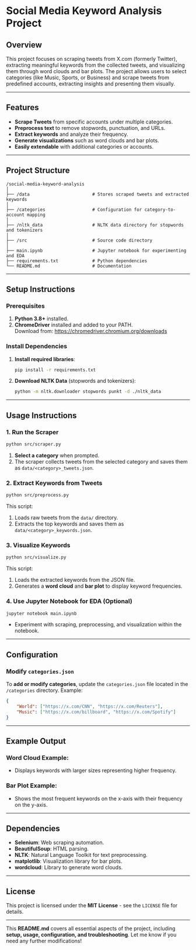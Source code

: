 # **Social Media Keyword Analysis Project**

## **Overview**
This project focuses on scraping tweets from X.com (formerly Twitter), extracting meaningful keywords from the collected tweets, and visualizing them through word clouds and bar plots. The project allows users to select categories (like Music, Sports, or Business) and scrape tweets from predefined accounts, extracting insights and presenting them visually.

---

## **Features**
- **Scrape Tweets** from specific accounts under multiple categories.
- **Preprocess text** to remove stopwords, punctuation, and URLs.
- **Extract keywords** and analyze their frequency.
- **Generate visualizations** such as word clouds and bar plots.
- **Easily extendable** with additional categories or accounts.

---

## **Project Structure**
```
/social-media-keyword-analysis
│
├── /data                        # Stores scraped tweets and extracted keywords
│
├── /categories                  # Configuration for category-to-account mapping
│
├── /nltk_data                   # NLTK data directory for stopwords and tokenizers
│
├── /src                         # Source code directory
│
├── main.ipynb                   # Jupyter notebook for experimenting and EDA
├── requirements.txt             # Python dependencies
└── README.md                    # Documentation
```

---

## **Setup Instructions**

### **Prerequisites**
1. **Python 3.8+** installed.
2. **ChromeDriver** installed and added to your PATH.  
   Download from: https://chromedriver.chromium.org/downloads

### **Install Dependencies**

1. **Install required libraries**:
   ```bash
   pip install -r requirements.txt
   ```

2. **Download NLTK Data** (stopwords and tokenizers):
   ```bash
   python -m nltk.downloader stopwords punkt -d ./nltk_data
   ```

---

## **Usage Instructions**

### **1. Run the Scraper**
```bash
python src/scraper.py
```
1. **Select a category** when prompted.
2. The scraper collects tweets from the selected category and saves them as `data/<category>_tweets.json`.

### **2. Extract Keywords from Tweets**
```bash
python src/preprocess.py
```
This script:
1. Loads raw tweets from the `data/` directory.
2. Extracts the top keywords and saves them as `data/<category>_keywords.json`.

### **3. Visualize Keywords**
```bash
python src/visualize.py
```
This script:
1. Loads the extracted keywords from the JSON file.
2. Generates a **word cloud** and **bar plot** to display keyword frequencies.

### **4. Use Jupyter Notebook for EDA (Optional)**
```bash
jupyter notebook main.ipynb
```
- Experiment with scraping, preprocessing, and visualization within the notebook.

---

## **Configuration**
### **Modify `categories.json`**
To **add or modify categories**, update the `categories.json` file located in the `/categories` directory. Example:

```json
{
    "World": ["https://x.com/CNN", "https://x.com/Reuters"],
    "Music": ["https://x.com/billboard", "https://x.com/Spotify"]
}
```

---

## **Example Output**

### **Word Cloud Example:**
- Displays keywords with larger sizes representing higher frequency.

### **Bar Plot Example:**
- Shows the most frequent keywords on the x-axis with their frequency on the y-axis.

---

## **Dependencies**
- **Selenium**: Web scraping automation.
- **BeautifulSoup**: HTML parsing.
- **NLTK**: Natural Language Toolkit for text preprocessing.
- **matplotlib**: Visualization library for bar plots.
- **wordcloud**: Library to generate word clouds.

---

## **License**
This project is licensed under the **MIT License** - see the `LICENSE` file for details.

---

This **README.md** covers all essential aspects of the project, including **setup, usage, configuration, and troubleshooting**. Let me know if you need any further modifications!